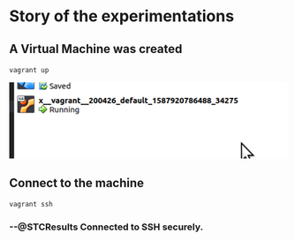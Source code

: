 # Story of the experimentations


## A  Virtual Machine was created
```bash
vagrant up
```
![](2020-04-26-13-50-01.png)

## Connect to the machine
```bash
vagrant ssh
```
### --@STCResults Connected to SSH securely.

